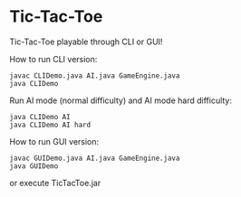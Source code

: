 # Tic-Tac-Toe

Tic-Tac-Toe playable through CLI or GUI!

How to run CLI version:
```
javac CLIDemo.java AI.java GameEngine.java
java CLIDemo
```

Run AI mode (normal difficulty) and AI mode hard difficulty:
```
java CLIDemo AI
java CLIDemo AI hard
```

How to run GUI version:
```
javac GUIDemo.java AI.java GameEngine.java
java GUIDemo
```
or execute TicTacToe.jar

